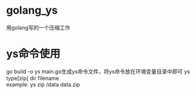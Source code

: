 # golang_ys
用golang写的一个压缩工作

# ys命令使用
go build -o ys main.go生成ys命令文件，将ys命令放在环境变量目录中即可
ys type[zip] dir filename  
example: ys zip /data data.zip
